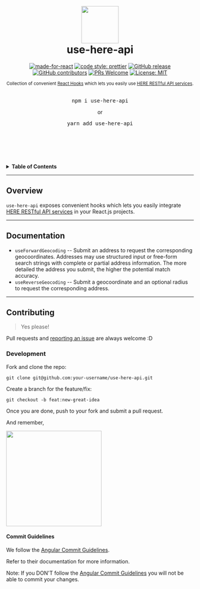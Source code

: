 <div align="center">
  <h1>
    <br/>
    <br/>
    <img src="https://2019.foss4g.org/wp-content/uploads/2019/02/logo_here-194x178.png" alt="" width="100"/>
    <br />
    use-here-api
    <br />
  </h1>

  [![made-for-react](https://img.shields.io/badge/Made%20for-React-1f425f.svg?style=for-the-badge)](https://reactjs.org/)
[![code style: prettier](https://img.shields.io/badge/code_style-prettier-ff69b4.svg?style=for-the-badge)](https://github.com/prettier/prettier)
[![GitHub release](https://img.shields.io/github/release/CloudPower97/use-here-api.svg?style=for-the-badge)](https://GitHub.com/CloudPower97/use-here-api/releases/)
[![GitHub contributors](https://img.shields.io/github/contributors/CloudPower97/use-here-api.svg?style=for-the-badge)](https://GitHub.com/CloudPower97/use-here-api/graphs/contributors/)
[![PRs Welcome](https://img.shields.io/badge/PRs-welcome-brightgreen.svg?style=for-the-badge)](http://makeapullrequest.com)
[![License: MIT](https://img.shields.io/badge/License-MIT-yellow.svg?style=for-the-badge)](https://opensource.org/licenses/MIT)

  <sup>
    Collection of convenient <a href="https://reactjs.org/docs/hooks-intro.html">React Hooks</a> which lets you easily use <a href="https://developer.here.com/">HERE RESTful API services</a>.</em>
  </sup>
  <br />
  <br />
  <!-- <br />
  <br /> -->
  <pre>npm i use-here-api</pre>
  or
  <pre>yarn add use-here-api</pre>
  <br />
  <br />
  <br />
  <br />
  <br />
</div>

<details>
<summary><strong>Table of Contents</strong></summary>

- [Overview](#overview)
- [Documentation](#documentation)
  - [Usage](#usage)
  - [Options](#options)
- [Contributing](#contributing)
  - [Development](#development)
  - [Commit Guidelines](#commit-guidelines)

</details>

---

## Overview

`use-here-api` exposes convenient hooks which lets you easily integrate <a href="https://developer.here.com/">HERE RESTful API services</a> in your React.js projects.

---

## Documentation

 - `useForwardGeocoding` -- Submit an address to request the corresponding geocoordinates. Addresses may use structured input or free-form search strings with complete or partial address information.
The more detailed the address you submit, the higher the potential match accuracy.
 - `useReverseGeocoding` -- Submit a geocoordinate and an optional radius to request the corresponding address.
  
---


## Contributing

> Yes please!

Pull requests and [reporting an issue](https://github.com/CloudPower97/use-here-api/issues) are always welcome :D

### Development

Fork and clone the repo:

`git clone git@github.com:your-username/use-here-api.git`

Create a branch for the feature/fix:

`git checkout -b feat:new-great-idea`

Once you are done, push to your fork and submit a pull request.

And remember,

<img src="https://i.ibb.co/kmCyRnp/photo6294205586979530928.jpg" border="0" width="256">

#### Commit Guidelines

We follow the [Angular Commit Guidelines](https://github.com/angular/angular.js/blob/master/DEVELOPERS.md#commits).

Refer to their documentation for more information.

Note: If you DON'T follow the [Angular Commit Guidelines](https://github.com/angular/angular.js/blob/master/DEVELOPERS.md#commits) you will not be able to commit your changes.
